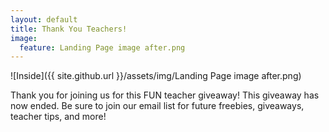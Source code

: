 ```yaml
---
layout: default
title: Thank You Teachers!
image:
  feature: Landing Page image after.png
---
```

![Inside]({{ site.github.url }}/assets/img/Landing Page image after.png)

Thank you for joining us for this FUN teacher giveaway! This giveaway has now ended. Be sure to join our email list for future freebies, giveaways, teacher tips, and more!